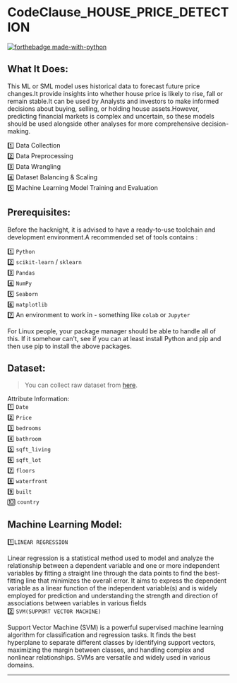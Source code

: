 # CodeClause_HOUSE_PRICE_DETECTION

[![forthebadge made-with-python](http://ForTheBadge.com/images/badges/made-with-python.svg)](https://www.python.org/)<br>

## What It Does:
This ML or SML model uses historical data to forecast future price changes.It provide insights into whether house price is likely to rise, fall or remain stable.It can be used by Analysts and investors to make informed decisions about buying, selling, or holding house assets.However, predicting financial markets is complex and uncertain, so these models should be used alongside other analyses for more comprehensive decision-making.
 


1️⃣ Data Collection <br>
2️⃣ Data Preprocessing <br>
3️⃣ Data Wrangling <br>
4️⃣ Dataset Balancing & Scaling <br>
5️⃣ Machine Learning Model Training and Evaluation


## Prerequisites:
Before the hacknight, it is advised to have a ready-to-use toolchain and development environment.A recommended set of tools contains : <br>


1️⃣ `Python`<br>
2️⃣ `scikit-learn` / `sklearn`<br>
3️⃣ `Pandas`<br>
4️⃣ `NumPy`<br>
5️⃣ `Seaborn`<br>
6️⃣ `matplotlib` <br>
7️⃣ An environment to work in - something like  `colab` or `Jupyter` <br>


For Linux people, your package manager should be able to handle all of this. If it somehow can't, see if you can at least install Python and pip and then use pip to install the above packages.

## Dataset:

> You can collect raw dataset from [here](gld_price_data.csv).

Attribute Information:<br>
1️⃣ `Date` <br>
2️⃣ `Price` <br>
3️⃣ `bedrooms` <br>
4️⃣ `bathroom` <br>
5️⃣ `sqft_living` <br>
6️⃣ `sqft_lot`<br>
7️⃣ `floors` <br>
8️⃣ `waterfront` <br>
9️⃣ `built` <br>
🔟 `country`<br>

## Machine Learning Model:

1️⃣`LINEAR REGRESSION`

 Linear regression is a statistical method used to model and analyze the relationship between a dependent variable and one or more independent variables by fitting a straight line through the data points to find the best-fitting line that minimizes the overall error. It aims to express the dependent variable as a linear function of the independent variable(s) and is widely employed for prediction and understanding the strength and direction of associations between variables in various fields<br>
 2️⃣ `SVM(SUPPORT VECTOR MACHINE)`

 Support Vector Machine (SVM) is a powerful supervised machine learning algorithm for classification and regression tasks. It finds the best hyperplane to separate different classes by identifying support vectors, maximizing the margin between classes, and handling complex and nonlinear relationships. SVMs are versatile and widely used in various domains.<br>





  <hr>
  
  




